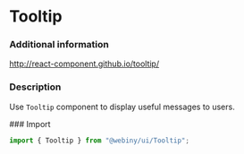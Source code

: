 # Tooltip

### Additional information
<a href="http://react-component.github.io/tooltip/" target="_blank">http://react-component.github.io/tooltip/</a>

### Description
Use `Tooltip` component to display useful messages to users.

### Import
```js
import { Tooltip } from "@webiny/ui/Tooltip";
```